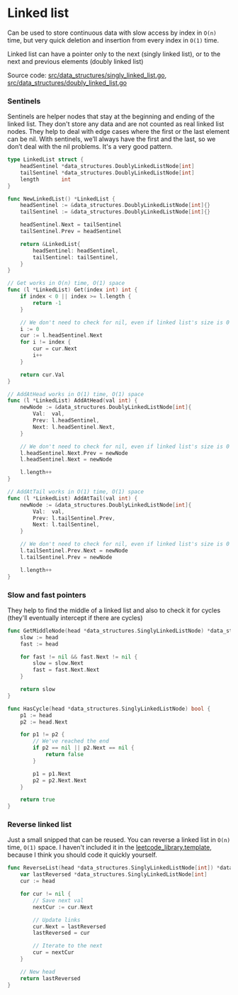 # Linked list

Can be used to store continuous data with slow access by index in `O(n)` time,
but very quick deletion and insertion from every index in `O(1)` time.

Linked list can have a pointer only to the next (singly linked list), or to the next and previous elements (doubly linked list)

Source code: [src/data_structures/singly_linked_list.go](../../src/data_structures/singly_linked_list.go), [src/data_structures/doubly_linked_list.go](../../src/data_structures/doubly_linked_list.go)

### Sentinels

Sentinels are helper nodes that stay at the beginning and ending of the linked list.
They don't store any data and are not counted as real linked list nodes.
They help to deal with edge cases where the first or the last element can be nil.
With sentinels, we’ll always have the first and the last, so we don’t deal with the nil problems.
It's a very good pattern.

```go
type LinkedList struct {
	headSentinel *data_structures.DoublyLinkedListNode[int]
	tailSentinel *data_structures.DoublyLinkedListNode[int]
	length       int
}

func NewLinkedList() *LinkedList {
	headSentinel := &data_structures.DoublyLinkedListNode[int]{}
	tailSentinel := &data_structures.DoublyLinkedListNode[int]{}

	headSentinel.Next = tailSentinel
	tailSentinel.Prev = headSentinel

	return &LinkedList{
		headSentinel: headSentinel,
		tailSentinel: tailSentinel,
	}
}

// Get works in O(n) time, O(1) space
func (l *LinkedList) Get(index int) int {
	if index < 0 || index >= l.length {
		return -1
	}

	// We don't need to check for nil, even if linked list's size is 0
	i := 0
	cur := l.headSentinel.Next
	for i != index {
		cur = cur.Next
		i++
	}

	return cur.Val
}

// AddAtHead works in O(1) time, O(1) space
func (l *LinkedList) AddAtHead(val int) {
	newNode := &data_structures.DoublyLinkedListNode[int]{
		Val:  val,
		Prev: l.headSentinel,
		Next: l.headSentinel.Next,
	}

	// We don't need to check for nil, even if linked list's size is 0
	l.headSentinel.Next.Prev = newNode
	l.headSentinel.Next = newNode

	l.length++
}

// AddAtTail works in O(1) time, O(1) space
func (l *LinkedList) AddAtTail(val int) {
	newNode := &data_structures.DoublyLinkedListNode[int]{
		Val:  val,
		Prev: l.tailSentinel.Prev,
		Next: l.tailSentinel,
	}

	// We don't need to check for nil, even if linked list's size is 0
	l.tailSentinel.Prev.Next = newNode
	l.tailSentinel.Prev = newNode

	l.length++
}
```

### Slow and fast pointers

They help to find the middle of a linked list and also to check it for cycles (they'll eventually intercept if there are cycles)

```go
func GetMiddleNode(head *data_structures.SinglyLinkedListNode) *data_structures.SinglyLinkedListNode {
	slow := head
	fast := head

	for fast != nil && fast.Next != nil {
		slow = slow.Next
		fast = fast.Next.Next
	}

	return slow
}
```
```go
func HasCycle(head *data_structures.SinglyLinkedListNode) bool {
	p1 := head
	p2 := head.Next

	for p1 != p2 {
		// We've reached the end
		if p2 == nil || p2.Next == nil {
			return false
		}

		p1 = p1.Next
		p2 = p2.Next.Next
	}

	return true
}
```

### Reverse linked list

Just a small snipped that can be reused. You can reverse a linked list in `O(n)` time, `O(1)` space.
I haven't included it in the [leetcode_library.template](../../build/leetcode_library.template), because I think you should code it quickly yourself.

```go
func ReverseList(head *data_structures.SinglyLinkedListNode[int]) *data_structures.SinglyLinkedListNode[int] {
	var lastReversed *data_structures.SinglyLinkedListNode[int]
	cur := head

	for cur != nil {
		// Save next val
		nextCur := cur.Next

		// Update links
		cur.Next = lastReversed
		lastReversed = cur

		// Iterate to the next
		cur = nextCur
	}

	// New head
	return lastReversed
}
```
